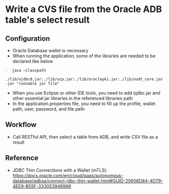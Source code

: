 # Write a CVS file from the Oracle ADB table's select result

## Configuration
- Oracle Database wallet is necessary
- When running the application, some of the libraries are needed to be declared like below
```
-  java –classpath
      ./lib/ojdbc8.jar:./lib/ucp.jar:./lib/oraclepki.jar:./lib/osdt_core.jar:./lib/osdt_cert.jar:. -jar "runnable jar file"
```  
- When you use Eclipse or other IDE tools, you need to add ojdbc.jar and other essential jar libraries in the referenced libraries path
- In the application.properties file, you need to fill up the profile, wallet path, user, password, and file path

## Workflow
- Call RESTful API, then select a table from ADB, and write CSV file as a result

## Reference
- JDBC Thin Connections with a Wallet (mTLS): https://docs.oracle.com/en/cloud/paas/autonomous-database/adbsa/connect-jdbc-thin-wallet.html#GUID-20656D84-4D79-4EE9-B55F-333053948966
